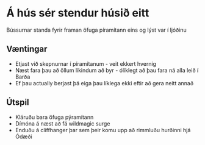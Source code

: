 # Á hús sér stendur húsið eitt

Bússurnar standa fyrir framan öfuga píramítann eins og lýst var í ljóðinu

## Væntingar
- Etjast við skepnurnar í píramítanum - veit ekkert hvernig
- Næst fara þau að öllum líkindum að byr - ólíklegt að þau fara ná alla leið í 
  Barða
- Ef þau actually berjast þá eiga þau líklega ekki eftir að gera neitt annað

## Útspil
- Kláruðu bara öfuga pýramítann
- Dímóna á næst að fá wildmagic surge
- Enduðu á cliffhanger þar sem þeir komu upp að rimmluðu hurðinni hjá Ódæði